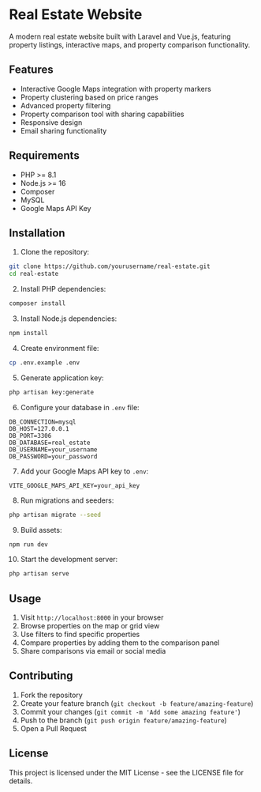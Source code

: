# Real Estate Website

A modern real estate website built with Laravel and Vue.js, featuring property listings, interactive maps, and property comparison functionality.

## Features

- Interactive Google Maps integration with property markers
- Property clustering based on price ranges
- Advanced property filtering
- Property comparison tool with sharing capabilities
- Responsive design
- Email sharing functionality

## Requirements

- PHP >= 8.1
- Node.js >= 16
- Composer
- MySQL
- Google Maps API Key

## Installation

1. Clone the repository:
```bash
git clone https://github.com/yourusername/real-estate.git
cd real-estate
```

2. Install PHP dependencies:
```bash
composer install
```

3. Install Node.js dependencies:
```bash
npm install
```

4. Create environment file:
```bash
cp .env.example .env
```

5. Generate application key:
```bash
php artisan key:generate
```

6. Configure your database in `.env` file:
```
DB_CONNECTION=mysql
DB_HOST=127.0.0.1
DB_PORT=3306
DB_DATABASE=real_estate
DB_USERNAME=your_username
DB_PASSWORD=your_password
```

7. Add your Google Maps API key to `.env`:
```
VITE_GOOGLE_MAPS_API_KEY=your_api_key
```

8. Run migrations and seeders:
```bash
php artisan migrate --seed
```

9. Build assets:
```bash
npm run dev
```

10. Start the development server:
```bash
php artisan serve
```

## Usage

1. Visit `http://localhost:8000` in your browser
2. Browse properties on the map or grid view
3. Use filters to find specific properties
4. Compare properties by adding them to the comparison panel
5. Share comparisons via email or social media

## Contributing

1. Fork the repository
2. Create your feature branch (`git checkout -b feature/amazing-feature`)
3. Commit your changes (`git commit -m 'Add some amazing feature'`)
4. Push to the branch (`git push origin feature/amazing-feature`)
5. Open a Pull Request

## License

This project is licensed under the MIT License - see the LICENSE file for details.
